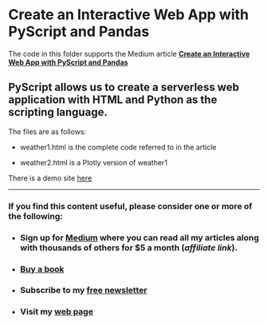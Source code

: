 # Create an Interactive Web App with PyScript and Pandas
The code in this folder supports the Medium article [__Create an Interactive Web App with PyScript and Pandas__](https://towardsdatascience.com/create-an-interactive-web-app-with-pyscript-and-pandas-3918ad2dada1)

## PyScript allows us to create a serverless web application with HTML and Python as the scripting language.


The files are as follows:

- weather1.html is the complete code referred to in the article

- weather2.html is a Plotly version of weather1

There is a demo site [here](https://alanjones2.github.io/pyscript/weather1.html)

---
### If you find this content useful, please consider one or more of the following:

-  ### Sign up for [Medium](https://medium.com/@alan-jones/membership) where you can read all my articles along with thousands of others for $5 a month (_affiliate link_).  
-  ### [Buy a book](https://alanjones.gumroad.com/)
-  ### Subscribe to my [free newsletter](https://technofile.substack.com/)
-  ### Visit my [web page](alanjones2.github.io)
